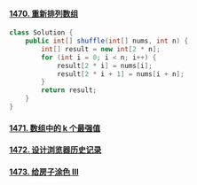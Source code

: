 #### [1470. 重新排列数组](https://leetcode-cn.com/problems/shuffle-the-array/)

```java
class Solution {
    public int[] shuffle(int[] nums, int n) {
        int[] result = new int[2 * n];
        for (int i = 0; i < n; i++) {
            result[2 * i] = nums[i];
            result[2 * i + 1] = nums[i + n];
        }
        return result;
    }
}
```

#### [1471. 数组中的 k 个最强值](https://leetcode-cn.com/problems/the-k-strongest-values-in-an-array/)

#### [1472. 设计浏览器历史记录](https://leetcode-cn.com/problems/design-browser-history/)

#### [1473. 给房子涂色 III](https://leetcode-cn.com/problems/paint-house-iii/)

